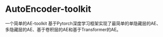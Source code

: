 # AutoEncoder-toolkit
一个简单的AE-toolkit
基于Pytorch深度学习框架实现了最简单的单隐藏层的AE、多隐藏层的AE、基于卷积层的AE和基于Transformer的AE。

